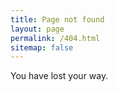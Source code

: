 ```yaml
---
title: Page not found
layout: page
permalink: /404.html
sitemap: false
---
```

You have lost your way.
